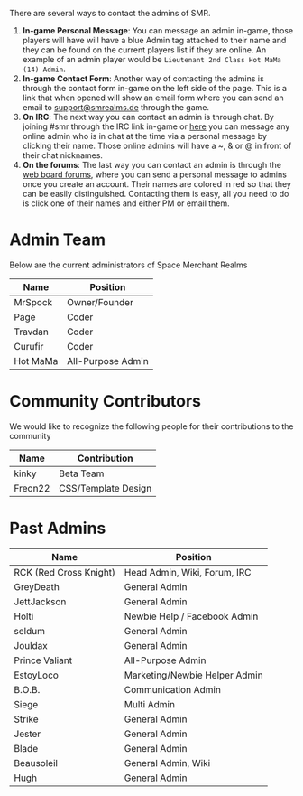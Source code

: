 <!-- TITLE: Contact Us -->
<!-- SUBTITLE: SMR Administration -->

There are several ways to contact the admins of SMR.
1. **In-game Personal Message**: You can message an admin in-game, those players will have will have a blue Admin tag attached to their name and they can be found on the current players list if they are online. An example of an admin player would be `Lieutenant 2nd Class Hot MaMa (14) Admin`.
2. **In-game Contact Form**: Another way of contacting the admins is through the contact form in-game on the left side of the page. This is a link that when opened will show an email form where you can send an email to support@smrealms.de through the game.
3. **On IRC**: The next way you can contact an admin is through chat. By joining #smr through the IRC link in-game or [here](https://client02.chat.mibbit.com/?server=irc.theairlock.net&channel=%23smr) you can message any online admin who is in chat at the time via a personal message by clicking their name. Those online admins will have a ~, & or @ in front of their chat nicknames.
4. **On the forums**: The last way you can contact an admin is through the [web board forums](https://smrcnn.smrealms.de/), where you can send a personal message to admins once you create an account. Their names are colored in red so that they can be easily distinguished. Contacting them is easy, all you need to do is click one of their names and either PM or email them.

# Admin Team
Below are the current administrators of Space Merchant Realms

| Name	| Position |
| --- | --- |
| MrSpock	 | Owner/Founder |
| Page |	Coder |
| Travdan |  Coder |
| Curufir |	Coder |
| Hot MaMa |  All-Purpose Admin |


# Community Contributors

We would like to recognize the following people for their contributions to the community

| Name |	Contribution |
| --- | --- |
| kinky	 | Beta Team |
| Freon22	 | CSS/Template Design |

# Past Admins

| Name	| Position |
| --- | --- |
| RCK (Red Cross Knight)	| Head Admin, Wiki, Forum, IRC |
| GreyDeath	| General Admin |
| JettJackson	| General Admin |
| Holti	| Newbie Help / Facebook Admin |
| seldum	| General Admin |
| Jouldax	| General Admin |
| Prince Valiant	| All-Purpose Admin |
| EstoyLoco	| Marketing/Newbie Helper Admin |
| B.O.B.	|  Communication Admin |
| Siege	| Multi Admin |
| Strike	| General Admin |
| Jester	| General Admin |
| Blade	| General Admin |
| Beausoleil	| General Admin, Wiki |
| Hugh |	General Admin |